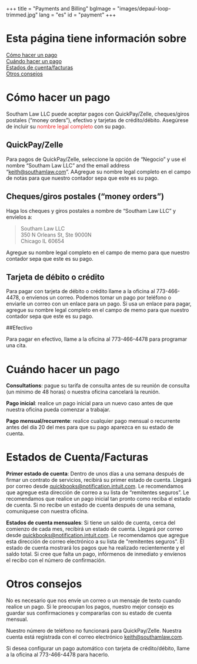 +++
title = "Payments and Billing"
bgImage = "images/depaul-loop-trimmed.jpg"
lang = "es"
id = "payment"
+++

# Esta página tiene información sobre

<a href = "#how-to-make-a-payment">Cómo hacer un pago</a><br>
<a href = "#when-to-make-a-payment">Cuándo hacer un pago</a><br>
<a href = "#account-statements/invoices">Estados de cuenta/facturas</a><br>
<a href = "#when-to-make-a-payment">Otros consejos</a><br>

# Cómo hacer un pago

Southam Law LLC puede aceptar pagos con QuickPay/Zelle, cheques/giros postales (“money orders”), efectivo y tarjetas de crédito/débito. Asegúrese de incluir su <font color="#E52426"> nombre legal completo </font> con su pago.


## QuickPay/Zelle

Para pagos de QuickPay/Zelle, seleccione la opción de “Negocio” y use el nombre “Southam Law LLC” and the email address “keith@southamlaw.com”. AAgregue su nombre legal completo en el campo de notas para que nuestro contador sepa que este es su pago.

## Cheques/giros postales (“money orders”)

Haga los cheques y giros postales a nombre de “Southam Law LLC” y envíelos a:

 > Southam Law LLC   
 > 350 N Orleans St, Ste 9000N  
 > Chicago IL 60654  

Agregue su nombre legal completo en el campo de memo para que nuestro contador sepa que este es su pago.

## Tarjeta de débito o crédito

Para pagar con tarjeta de débito o crédito llame a la oficina al 773-466-4478, o envíenos un correo. Podemos tomar un pago por teléfono o enviarle un correo con un enlace para un pago. Si usa un enlace para pagar, agregue su nombre legal completo en el campo de memo para que nuestro contador sepa que este es su pago.

##Efectivo

Para pagar en efectivo, llame a la oficina al 773-466-4478 para programar una cita.

# Cuándo hacer un pago

<b>Consultations</b>: pague su tarifa de consulta antes de su reunión de consulta (un mínimo de 48 horas) o nuestra oficina cancelará la reunión.

<b>Pago inicial</b>: realice un pago inicial para un nuevo caso antes de que nuestra oficina pueda comenzar a trabajar.

<b>Pago mensual/recurrente</b>: realice cualquier pago mensual o recurrente antes del día 20 del mes para que su pago aparezca en su estado de cuenta.

# Estados de Cuenta/Facturas

<b>Primer estado de cuenta</b>: Dentro de unos días a una semana después de firmar un contrato de servicios, recibirá su primer estado de cuenta. Llegará por correo desde quickbooks@notification.intuit.com. Le recomendamos que agregue esta dirección de correo a su lista de “remitentes seguros”. Le recomendamos que realice un pago inicial tan pronto como reciba el estado de cuenta. Si no recibe un estado de cuenta después de una semana, comuníquese con nuestra oficina.

<b>Estados de cuenta mensuales</b>: Si tiene un saldo de cuenta, cerca del comienzo de cada mes, recibirá un estado de cuenta. Llegará por correo desde quickbooks@notification.intuit.com. Le recomendamos que agregue esta dirección de correo electrónico a su lista de "remitentes seguros". El estado de cuenta mostrará los pagos que ha realizado recientemente y el saldo total. Si cree que falta un pago, infórmenos de inmediato y envíenos el recibo con el número de confirmación.

# Otros consejos

No es necesario que nos envíe un correo o un mensaje de texto cuando realice un pago. Si le preocupan los pagos, nuestro mejor consejo es guardar sus confirmaciones y compararlas con su estado de cuenta mensual.

Nuestro número de teléfono no funcionará para QuickPay/Zelle. Nuestra cuenta está registrada con el correo electrónico keith@southamlaw.com.

Si desea configurar un pago automático con tarjeta de crédito/débito, llame a la oficina al 773-466-4478 para hacerlo.
